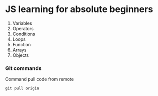 # JS learning for absolute beginners

1. Variables
2. Operators
3. Conditions
4. Loops
5. Function
6. Arrays
7. Objects

### Git commands

Command pull code from remote

```
git pull origin
```
